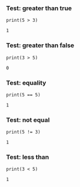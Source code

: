 ### Test: greater than true
```zong-expr
print(5 > 3)
```
```execute
1
```

### Test: greater than false
```zong-expr
print(3 > 5)
```
```execute
0
```

### Test: equality
```zong-expr
print(5 == 5)
```
```execute
1
```

### Test: not equal
```zong-expr
print(5 != 3)
```
```execute
1
```

### Test: less than
```zong-expr
print(3 < 5)
```
```execute
1
```

